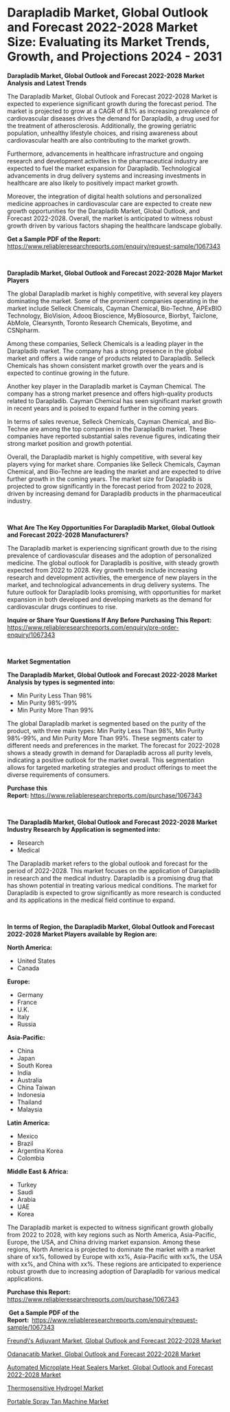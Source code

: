 <p><h1>Darapladib Market, Global Outlook and Forecast 2022-2028 Market Size: Evaluating its Market Trends, Growth, and Projections 2024 - 2031</h1></p><p><strong>Darapladib Market, Global Outlook and Forecast 2022-2028 Market Analysis and Latest Trends</strong></p>
<p><p>The Darapladib Market, Global Outlook and Forecast 2022-2028 Market is expected to experience significant growth during the forecast period. The market is projected to grow at a CAGR of 8.1% as increasing prevalence of cardiovascular diseases drives the demand for Darapladib, a drug used for the treatment of atherosclerosis. Additionally, the growing geriatric population, unhealthy lifestyle choices, and rising awareness about cardiovascular health are also contributing to the market growth.</p><p>Furthermore, advancements in healthcare infrastructure and ongoing research and development activities in the pharmaceutical industry are expected to fuel the market expansion for Darapladib. Technological advancements in drug delivery systems and increasing investments in healthcare are also likely to positively impact market growth.</p><p>Moreover, the integration of digital health solutions and personalized medicine approaches in cardiovascular care are expected to create new growth opportunities for the Darapladib Market, Global Outlook, and Forecast 2022-2028. Overall, the market is anticipated to witness robust growth driven by various factors shaping the healthcare landscape globally.</p></p>
<p><strong>Get a Sample PDF of the Report:&nbsp;</strong> <a href="https://www.reliableresearchreports.com/enquiry/request-sample/1067343">https://www.reliableresearchreports.com/enquiry/request-sample/1067343</a></p>
<p>&nbsp;</p>
<p><strong>Darapladib Market, Global Outlook and Forecast 2022-2028 Major Market Players</strong></p>
<p><p>The global Darapladib market is highly competitive, with several key players dominating the market. Some of the prominent companies operating in the market include Selleck Chemicals, Cayman Chemical, Bio-Techne, APExBIO Technology, BioVision, Adooq Bioscience, MyBiosource, Biorbyt, Taiclone, AbMole, Clearsynth, Toronto Research Chemicals, Beyotime, and CSNpharm.</p><p>Among these companies, Selleck Chemicals is a leading player in the Darapladib market. The company has a strong presence in the global market and offers a wide range of products related to Darapladib. Selleck Chemicals has shown consistent market growth over the years and is expected to continue growing in the future.</p><p>Another key player in the Darapladib market is Cayman Chemical. The company has a strong market presence and offers high-quality products related to Darapladib. Cayman Chemical has seen significant market growth in recent years and is poised to expand further in the coming years.</p><p>In terms of sales revenue, Selleck Chemicals, Cayman Chemical, and Bio-Techne are among the top companies in the Darapladib market. These companies have reported substantial sales revenue figures, indicating their strong market position and growth potential.</p><p>Overall, the Darapladib market is highly competitive, with several key players vying for market share. Companies like Selleck Chemicals, Cayman Chemical, and Bio-Techne are leading the market and are expected to drive further growth in the coming years. The market size for Darapladib is projected to grow significantly in the forecast period from 2022 to 2028, driven by increasing demand for Darapladib products in the pharmaceutical industry.</p></p>
<p>&nbsp;</p>
<p><strong>What Are The Key Opportunities For Darapladib Market, Global Outlook and Forecast 2022-2028 Manufacturers?</strong></p>
<p><p>The Darapladib market is experiencing significant growth due to the rising prevalence of cardiovascular diseases and the adoption of personalized medicine. The global outlook for Darapladib is positive, with steady growth expected from 2022 to 2028. Key growth trends include increasing research and development activities, the emergence of new players in the market, and technological advancements in drug delivery systems. The future outlook for Darapladib looks promising, with opportunities for market expansion in both developed and developing markets as the demand for cardiovascular drugs continues to rise.</p></p>
<p><strong>Inquire or Share Your Questions If Any Before Purchasing This Report:</strong> <a href="https://www.reliableresearchreports.com/enquiry/pre-order-enquiry/1067343">https://www.reliableresearchreports.com/enquiry/pre-order-enquiry/1067343</a></p>
<p>&nbsp;</p>
<p><strong>Market Segmentation</strong></p>
<p><strong>The Darapladib Market, Global Outlook and Forecast 2022-2028 Market Analysis by types is segmented into:</strong></p>
<p><ul><li>Min Purity Less Than 98%</li><li>Min Purity 98%-99%</li><li>Min Purity More Than 99%</li></ul></p>
<p><p>The global Darapladib market is segmented based on the purity of the product, with three main types: Min Purity Less Than 98%, Min Purity 98%-99%, and Min Purity More Than 99%. These segments cater to different needs and preferences in the market. The forecast for 2022-2028 shows a steady growth in demand for Darapladib across all purity levels, indicating a positive outlook for the market overall. This segmentation allows for targeted marketing strategies and product offerings to meet the diverse requirements of consumers.</p></p>
<p><strong>Purchase this Report:&nbsp;</strong><a href="https://www.reliableresearchreports.com/purchase/1067343">https://www.reliableresearchreports.com/purchase/1067343</a></p>
<p>&nbsp;</p>
<p><strong>The Darapladib Market, Global Outlook and Forecast 2022-2028 Market Industry Research by Application is segmented into:</strong></p>
<p><ul><li>Research</li><li>Medical</li></ul></p>
<p><p>The Darapladib market refers to the global outlook and forecast for the period of 2022-2028. This market focuses on the application of Darapladib in research and the medical industry. Darapladib is a promising drug that has shown potential in treating various medical conditions. The market for Darapladib is expected to grow significantly as more research is conducted and its applications in the medical field continue to expand.</p></p>
<p>&nbsp;</p>
<p><strong>In terms of Region, the Darapladib Market, Global Outlook and Forecast 2022-2028 Market Players available by Region are:</strong></p>
<p>
    <p> <strong> North America: </strong>
        <ul>
            <li>United States</li>
            <li>Canada</li>
        </ul>
        </p> 
    <p> <strong> Europe: </strong>
        <ul>
            <li>Germany</li>
            <li>France</li>
            <li>U.K.</li>
            <li>Italy</li>
            <li>Russia</li>
        </ul>
        </p> 
    <p> <strong> Asia-Pacific: </strong>
        <ul>
            <li>China</li>
            <li>Japan</li>
            <li>South Korea</li>
            <li>India</li>
            <li>Australia</li>
            <li>China Taiwan</li>
            <li>Indonesia</li>
            <li>Thailand</li>
            <li>Malaysia</li>
        </ul>
        </p> 
    <p> <strong> Latin America: </strong>
        <ul>
            <li>Mexico</li>
            <li>Brazil</li>
            <li>Argentina Korea</li>
            <li>Colombia</li>
        </ul>
        </p> 
    <p> <strong> Middle East & Africa: </strong>
        <ul>
            <li>Turkey</li>
            <li>Saudi</li>
            <li>Arabia</li>
            <li>UAE</li>
            <li>Korea</li>
        </ul>
    </p>
    </p>
<p><p>The Darapladib market is expected to witness significant growth globally from 2022 to 2028, with key regions such as North America, Asia-Pacific, Europe, the USA, and China driving market expansion. Among these regions, North America is projected to dominate the market with a market share of xx%, followed by Europe with xx%, Asia-Pacific with xx%, the USA with xx%, and China with xx%. These regions are anticipated to experience robust growth due to increasing adoption of Darapladib for various medical applications.</p></p>
<p><strong>Purchase this Report: </strong><a href="https://www.reliableresearchreports.com/purchase/1067343">https://www.reliableresearchreports.com/purchase/1067343</a></p>
<p>&nbsp;<strong>Get a Sample PDF of the Report:&nbsp;&nbsp;</strong><a href="https://www.reliableresearchreports.com/enquiry/request-sample/1067343">https://www.reliableresearchreports.com/enquiry/request-sample/1067343</a></p>
<p><strong></strong></p>
<p><p><a href="https://github.com/nathandecarvalho/Market-Research-Report-List-1/blob/main/freunds-adjuvant-market-global-outlook-and-forecast-2022-2028-market.md">Freund\'s Adjuvant Market, Global Outlook and Forecast 2022-2028 Market</a></p><p><a href="https://github.com/julyju69/Market-Research-Report-List-1/blob/main/odanacatib-market-global-outlook-and-forecast-2022-2028-market.md">Odanacatib Market, Global Outlook and Forecast 2022-2028 Market</a></p><p><a href="https://github.com/gdfhhhj/Market-Research-Report-List-3/blob/main/automated-microplate-heat-sealers-market-global-outlook-and-forecast-2022-2028-market.md">Automated Microplate Heat Sealers Market, Global Outlook and Forecast 2022-2028 Market</a></p><p><a href="https://issuu.com/reportprime-2/docs/thermosensitive-hydrogel-market-size-2030.pptx">Thermosensitive Hydrogel Market</a></p><p><a href="https://issuu.com/reportprime-2/docs/portable-spray-tan-machine-market-size-2030.pptx">Portable Spray Tan Machine Market</a></p></p>